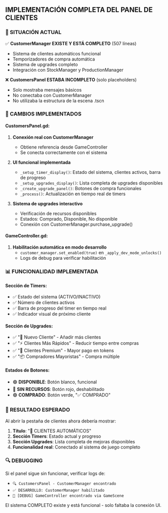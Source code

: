 ## IMPLEMENTACIÓN COMPLETA DEL PANEL DE CLIENTES

### 🎯 SITUACIÓN ACTUAL
✅ **CustomerManager EXISTE Y ESTÁ COMPLETO** (507 líneas)
- Sistema de clientes automáticos funcional
- Temporizadores de compra automática
- Sistema de upgrades completo
- Integración con StockManager y ProductionManager

❌ **CustomersPanel ESTABA INCOMPLETO** (solo placeholders)
- Solo mostraba mensajes básicos
- No conectaba con CustomerManager
- No utilizaba la estructura de la escena .tscn

### 🔧 CAMBIOS IMPLEMENTADOS

#### CustomersPanel.gd:
1. **Conexión real con CustomerManager**
   - Obtiene referencia desde GameController
   - Se conecta correctamente con el sistema

2. **UI funcional implementada**
   - `_setup_timer_display()`: Estado del sistema, clientes activos, barra de progreso
   - `_setup_upgrades_display()`: Lista completa de upgrades disponibles
   - `_create_upgrade_panel()`: Botones de compra funcionales
   - `_process()`: Actualización en tiempo real de timers

3. **Sistema de upgrades interactivo**
   - Verificación de recursos disponibles
   - Estados: Comprado, Disponible, No disponible
   - Conexión con CustomerManager.purchase_upgrade()

#### GameController.gd:
1. **Habilitación automática en modo desarrollo**
   - `customer_manager.set_enabled(true)` en `_apply_dev_mode_unlocks()`
   - Logs de debug para verificar habilitación

### 📊 FUNCIONALIDAD IMPLEMENTADA

#### Sección de Timers:
- ✅ Estado del sistema (ACTIVO/INACTIVO)
- ✅ Número de clientes activos
- ✅ Barra de progreso del timer en tiempo real
- ✅ Indicador visual de próximo cliente

#### Sección de Upgrades:
- ✅ "👤 Nuevo Cliente" - Añadir más clientes
- ✅ "⚡ Clientes Más Rápidos" - Reducir tiempo entre compras
- ✅ "👑 Clientes Premium" - Mayor pago en tokens
- ✅ "📦 Compradores Mayoristas" - Compra múltiple

#### Estados de Botones:
- 🟢 **DISPONIBLE**: Botón blanco, funcional
- 🔴 **SIN RECURSOS**: Botón rojo, deshabilitado
- 🟢 **COMPRADO**: Botón verde, "✅ COMPRADO"

### 🚀 RESULTADO ESPERADO

Al abrir la pestaña de clientes ahora debería mostrar:

1. **Título**: "👥 CLIENTES AUTOMÁTICOS"
2. **Sección Timers**: Estado actual y progreso
3. **Sección Upgrades**: Lista completa de mejoras disponibles
4. **Funcionalidad real**: Conectado al sistema de juego completo

### 🔍 DEBUGGING

Si el panel sigue sin funcionar, verificar logs de:
- `🔍 CustomersPanel - CustomerManager encontrado`
- `✅ DESARROLLO: CustomerManager habilitado`
- `🚧 [DEBUG] GameController encontrado via GameScene`

El sistema COMPLETO existe y está funcional - solo faltaba la conexión UI.
